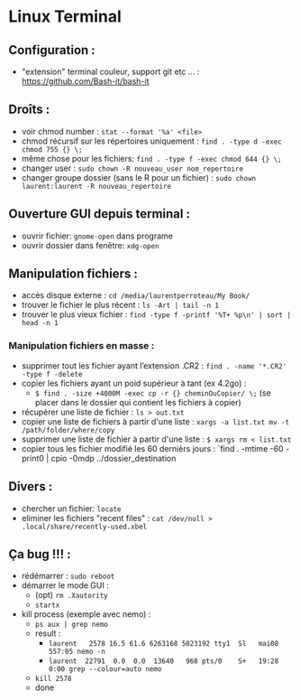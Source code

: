 Linux Terminal
==============

Configuration :
---------------

* "extension" terminal couleur, support git etc … : https://github.com/Bash-it/bash-it 

Droîts :
--------

* voir chmod number : `stat --format '%a' <file>`
* chmod récursif sur les répertoires uniquement : `find . -type d -exec chmod 755 {} \;`
* même chose pour les fichiers: `find . -type f -exec chmod 644 {} \;`
* changer user : `sudo chown -R nouveau_user nom_repertoire`
* changer groupe dossier (sans le R pour un fichier) : `sudo chown laurent:laurent -R nouveau_repertoire`

Ouverture GUI depuis terminal :
-------------------------------

* ouvrir fichier: `gnome-open` dans programe
* ouvrir dossier dans fenêtre: `xdg-open`

Manipulation fichiers :
--------------------------------

* accès disque externe : `cd /media/laurentperroteau/My Book/`
* trouver le fichier le plus récent : `ls -Art | tail -n 1`
* trouver le plus vieux fichier : `find -type f -printf '%T+ %p\n' | sort | head -n 1`

### Manipulation fichiers en masse :

* supprimer tout les fichier ayant l’extension .CR2 : `find . -name '*.CR2' -type f -delete`
* copier les fichiers ayant un poid supérieur à tant (ex 4.2go) :
  * `$ find . -size +4000M -exec cp -r {} cheminOuCopier/ \;` (se placer dans le dossier qui contient les fichiers à copier)
* récupérer une liste de fichier : `ls > out.txt`
* copier une liste de fichiers à partir d'une liste : `xargs -a list.txt mv -t /path/folder/where/copy`
* supprimer une liste de fichier à partir d'une liste : `$ xargs rm < list.txt`
* copier tous les fichier modifié les 60 dernièrs jours : `find . -mtime -60 -print0 | cpio -0mdp ../dossier_destination

Divers :
--------

* chercher un fichier: `locate`
* eliminer les fichiers "recent files" : `cat /dev/null > .local/share/recently-used.xbel`

Ça bug !!! :
------

* rédémarrer : `sudo reboot`
* démarrer le mode GUI :
  * (opt) `rm .Xautority`
  * `startx`
* kill process (exemple avec nemo) : 
   * `ps aux | grep nemo`
   * result :
     * `laurent   2578 16.5 61.6 6263168 5023192 tty1  Sl   mai08 557:05 nemo -n`
     * `laurent  22791  0.0  0.0  13640   968 pts/0    S+   19:28   0:00 grep --colour=auto nemo`
  * `kill 2578`
  * done
